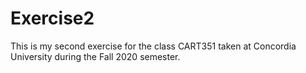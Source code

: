 # Exercise2
 This is my second exercise for the class CART351 taken at Concordia University during the Fall 2020 semester. 
